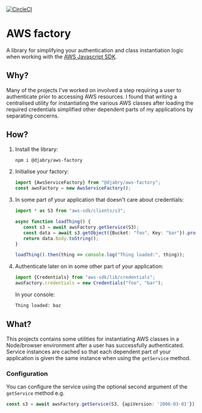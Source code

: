 [![CircleCI](https://circleci.com/gh/djabry/aws-factory.svg?style=svg&circle-token=c8b8f01bb58ebe95adb9cfdba94671a2b6469d66)](https://circleci.com/gh/djabry/aws-factory)
# AWS factory
A library for simplifying your authentication and class instantiation logic when working with the [AWS Javascript SDK](https://aws.amazon.com/sdk-for-node-js/).

## Why?
Many of the projects I've worked on involved a step requiring a user to authenticate prior to accessing AWS resources. I found that writing a centralised utility for instantiating the various AWS classes after loading the required credentials simplified other dependent parts of my applications by separating concerns.

## How?
1. Install the library:
   ```bash
   npm i @djabry/aws-factory
    ``` 

2. Initialise your factory:
    ```typescript
    import {AwsServiceFactory} from "@djabry/aws-factory";
    const awsFactory = new AwsServiceFactory();
    ```

3. In some part of your application that doesn't care about credentials:
    ```typescript
    import * as S3 from "aws-sdk/clients/s3";

    async function loadThing() {
       const s3 = await awsFactory.getService(S3);
       const data = await s3.getObject({Bucket: "foo", Key: "bar"}).promise();
       return data.Body.toString();
    }

    loadThing().then(thing => console.log("Thing loaded:", thing));
    ```

4. Authenticate later on in some other part of your application:
    ```typescript
    import {Credentials} from "aws-sdk/lib/credentials";
    awsFactory.credentials = new Credentials("foo", "bar");
    ```
    In your console:
    ```bash
    Thing loaded: baz
    ```


## What?
This projects contains some utilities for instantiating AWS classes in a Node/browser environment after a user has successfully authenticated. Service instances are cached so that each dependent part of your application is given the same instance when using the `getService` method.

### Configuration
You can configure the service using the optional second argument of the `getService` method e.g.

```typescript
const s3 = await awsFactory.getService(S3, {apiVersion: '2006-03-01'});
```


